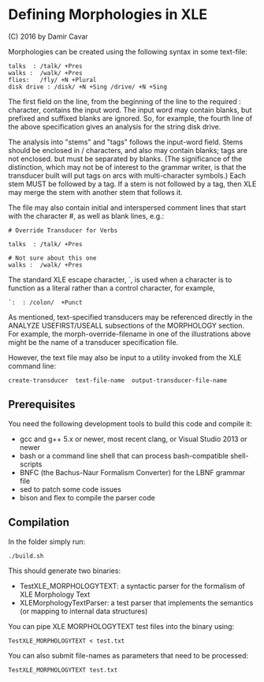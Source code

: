 # Defining Morphologies in XLE


(C) 2016 by Damir Cavar


Morphologies can be created using the following syntax in some text-file:

	talks  : /talk/ +Pres
	walks :  /walk/ +Pres
	flies:   /fly/ +N +Plural
	disk drive : /disk/ +N +Sing /drive/ +N +Sing 

The first field on the line, from the beginning of the line to the required : character, contains the input word. The input word may contain blanks, but prefixed and suffixed blanks are ignored. So, for example, the fourth line of the above specification gives an analysis for the string disk drive.

The analysis into "stems" and "tags" follows the input-word field. Stems should be enclosed in / characters, and also may contain blanks; tags are not enclosed. but must be separated by blanks. (The significance of the distinction, which may not be of interest to the grammar writer, is that the transducer built will put tags on arcs with multi-character symbols.) Each stem MUST be followed by a tag. If a stem is not followed by a tag, then XLE may merge the stem with another stem that follows it.

The file may also contain initial and interspersed comment lines that start with the character #, as well as blank lines, e.g.:

	# Override Transducer for Verbs  
	
	talks  : /talk/ +Pres
	
	# Not sure about this one
	walks :  /walk/ +Pres

The standard XLE escape character, `, is used when a character is to function as a literal rather than a control character, for example,

	`:  : /colon/  +Punct

As mentioned, text-specified transducers may be referenced directly in the ANALYZE USEFIRST/USEALL subsections of the MORPHOLOGY section. For example, the morph-override-filename in one of the illustrations above might be the name of a transducer specification file. 

However, the text file may also be input to a utility invoked from the XLE command line:

	create-transducer  text-file-name  output-transducer-file-name



## Prerequisites

You need the following development tools to build this code and compile it:

- gcc and g++ 5.x or newer, most recent clang, or Visual Studio 2013 or newer
- bash or a command line shell that can process bash-compatible shell-scripts
- BNFC (the Bachus-Naur Formalism Converter) for the LBNF grammar file
- sed to patch some code issues
- bison and flex to compile the parser code


## Compilation

In the folder simply run:

    ./build.sh

This should generate two binaries:

- TestXLE_MORPHOLOGYTEXT: a syntactic parser for the formalism of XLE Morphology Text
- XLEMorphologyTextParser: a test parser that implements the semantics (or mapping to internal data structures)


You can pipe XLE MORPHOLOGYTEXT test files into the binary using:

    TestXLE_MORPHOLOGYTEXT < test.txt

You can also submit file-names as parameters that need to be processed:

    TestXLE_MORPHOLOGYTEXT test.txt
